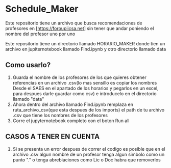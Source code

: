 # Schedule_Maker
Este repositorio tiene un archivo que busca recomendaciones de profesores en [https://foroupiicsa.net] sin tener que andar poniendo el nombre del profesor uno por uno 

Este repositorio tiene un directorio llamado HORARIO_MAKER donde tien un archivo en jupiternotebook llamado Find.ipynb y otro directorio llamado data 

## Como usarlo?

1. Guarda el nombre de los profesores de los que quieres obtener referencias en un archivo .csv(lo mas sensillo es copiar los nombres Desde el SAES en el apartado de los horarios y pegarlos en un excel, para despues darle guardar como csv) e introducelo en el directorio llamado "data"
2. Ahora dentro del archivo llamado Find.ipynb remplaza en ruta_archivo_csv(que esta despues de los imports) el path de tu archivo .csv que tiene los nombres de los profesores
3. Corre el jupyternotebook completo con el boton Run all

## CASOS A TENER EN CUENTA 

1. Si se presenta un error despues de correr el codigo es posible que en el archivo .csv algun nombre de un profesor tenga algun simbolo como un punto "." o tenga abrebiaciones como Lic o Doc habra que removerlos
